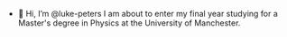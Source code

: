- 👋 Hi, I’m @luke-peters
I am about to enter my final year studying for a Master's degree in Physics at the University of Manchester.
